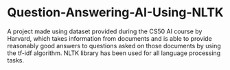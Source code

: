 # Question-Answering-AI-Using-NLTK

A project made using dataset provided during the CS50 AI course by Harvard, which takes information from documents and is able to provide reasonably good answers to questions asked on those documents by using the tf-idf algorithm. NLTK library has been used for all language processing tasks.

